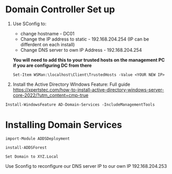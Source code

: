 # Domain Controller Set up

1. Use SConfig to:
    - change hostname - DC01
    - Change the IP address to static - 192.168.204.254 (IP can be differdent on each install)
    - Change DNS server to own IP Address - 192.168.204.254
    
     **You will need to add this to your trusted hosts on the management PC if you are configuring DC from there**
     
    ```shell 
    Set-Item WSMan:\localhost\Client\TrustedHosts -Value <YOUR NEW IP>
    ```


2. Install the Active Directory WIndows Feature: Full guide https://xpertstec.com/how-to-install-active-directory-windows-server-core-2022/?utm_content=cmp-true

```Shell
Install-WindowsFeature AD-Domain-Services -IncludeManagementTools
```

# Installing Domain Services
```Shell
import-Module ADDSDeployment
```
```shell
install-ADDSForest
```
```Shell
Set Domain to XYZ.Local
```

Use Sconfig to reconfigure our DNS server IP to our own IP 192.168.204.253


